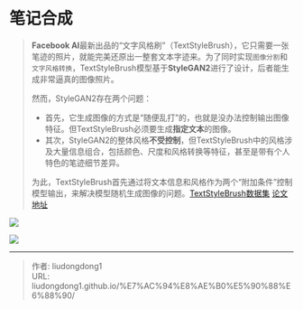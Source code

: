 # 笔记合成


> **Facebook AI**最新出品的“文字风格刷”（TextStyleBrush），它只需要一张笔迹的照片，就能完美还原出一整套文本字迹来。为了同时实现`图像分割`和`文字风格转换`，TextStyleBrush模型基于**StyleGAN2**进行了设计，后者能生成非常逼真的图像照片。
>
> 然而，StyleGAN2存在两个问题：
>
> - 首先，它生成图像的方式是“随便乱打”的，也就是没办法控制输出图像特征。但TextStyleBrush必须要生成**指定文本**的图像。
> - 其次，StyleGAN2的整体风格**不受控制**，但TextStyleBrush中的风格涉及大量信息组合，包括颜色、尺度和风格转换等特征，甚至是带有个人特色的笔迹细节差异。
>
> 为此，TextStyleBrush首先通过将文本信息和风格作为两个“附加条件”控制模型输出，来解决模型随机生成图像的问题。[TextStyleBrush数据集](https://github.com/facebookresearch/IMGUR5K-Handwriting-Dataset) [论文地址](https://scontent-fml2-1.xx.fbcdn.net/v/t39.8562-6/10000000_944085403038430_3779849959048683283_n.pd)

![](https://gitee.com/github-25970295/blogpictureV2/raw/master/image-20210831152053710.png)

![](https://gitee.com/github-25970295/blogpictureV2/raw/master/image-20210831152108869.png)

---

> 作者: liudongdong1  
> URL: liudongdong1.github.io/%E7%AC%94%E8%AE%B0%E5%90%88%E6%88%90/  

